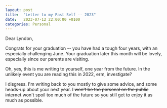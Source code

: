 ```yaml
---
layout: post
title:  "Letter to my Past Self -- 2023"
date:   2023-07-12 22:00:00 +0100
categories: Personal
---
```


Dear Lyndon,

Congrats for your graduation -- you have had a tough four years, with an especially challenging June. Your graduation later this month will be lovely, especially since our parents are visiting.

Oh, yes, this is me writing to yourself, one year from the future. In the unlikely event you are reading this in 2022, erm, investigate?

I disgress. I'm writing back to you mostly to give some advice, and some heads-up about your next year. I ~~won't be too personal on the public internet~~ won't spoil too much of the future so you still get to enjoy it as much as possible.

<!--
things to describe/hint at
- will get job
- will see family next year -- both in HK and UK

things to say
- spend time more meaningfully
- learn proper language -- JS/react for frontend? C++ for once? some unique yet used languages??
- maintain and expand your hobbies -- MTG, and D&D? something artsy / creative?
- start finding your purpose. no need to come up with answer quick, but plan where you see yourself in near future. includes all aspects

end with quickfire round of things you'll do

 -->
